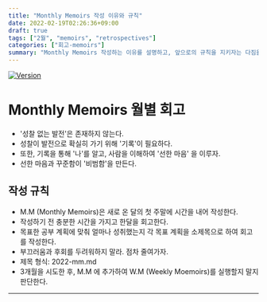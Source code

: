 ```yaml
---
title: "Monthly Memoirs 작성 이유와 규칙"
date: 2022-02-19T02:26:36+09:00
draft: true
tags: ["2월", "memoirs", "retrospectives"]
categories: ["회고-memoirs"]
summary: "Monthly Memoirs 작성하는 이유를 설명하고, 앞으로의 규칙을 지키자는 다짐을 하기 위해 작성한다."
---
```


[![Version](https://img.shields.io/badge/version-2022.02.18-red.svg)](./CHANGELOG)

# Monthly Memoirs 월별 회고

- '성찰 없는 발전'은 존재하지 않는다.
- 성찰이 발전으로 확실히 가기 위해 '기록'이 필요하다.
- 또한, 기록을 통해 '나'를 알고, 사람을 이해하여 '선한 마음' 을 이루자.
- 선한 마음과 꾸준함이 '비범함'을 만든다.

## 작성 규칙

- M.M (Monthly Memoirs)은 새로 온 달의 첫 주말에 시간을 내어 작성한다.
- 작성하기 전 충분한 시간을 가지고 한달을 회고한다.
- 목표한 공부 계획에 맞춰 얼마나 성취했는지 각 목표 계획을 소제목으로 하여 회고를 작성한다.
- 부끄러움과 후회를 두려워하지 말라. 점차 줄여가자.
- 제목 형식: 2022-mm.md
- 3개월을 시도한 후, M.M 에 추가하여 W.M (Weekly Moemoirs)를 실행할지 말지 판단한다.

---
